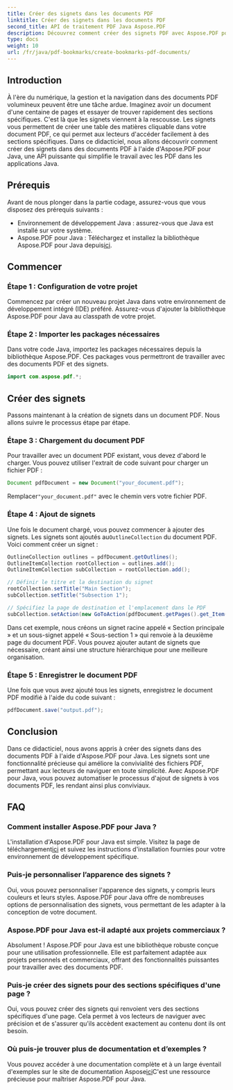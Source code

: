 ```yaml
---
title: Créer des signets dans les documents PDF
linktitle: Créer des signets dans les documents PDF
second_title: API de traitement PDF Java Aspose.PDF
description: Découvrez comment créer des signets PDF avec Aspose.PDF pour Java. Améliorez la navigation dans les documents et l'expérience utilisateur. Guide étape par étape avec code source.
type: docs
weight: 10
url: /fr/java/pdf-bookmarks/create-bookmarks-pdf-documents/
---
```


## Introduction

À l'ère du numérique, la gestion et la navigation dans des documents PDF volumineux peuvent être une tâche ardue. Imaginez avoir un document d'une centaine de pages et essayer de trouver rapidement des sections spécifiques. C'est là que les signets viennent à la rescousse. Les signets vous permettent de créer une table des matières cliquable dans votre document PDF, ce qui permet aux lecteurs d'accéder facilement à des sections spécifiques. Dans ce didacticiel, nous allons découvrir comment créer des signets dans des documents PDF à l'aide d'Aspose.PDF pour Java, une API puissante qui simplifie le travail avec les PDF dans les applications Java.

## Prérequis

Avant de nous plonger dans la partie codage, assurez-vous que vous disposez des prérequis suivants :

- Environnement de développement Java : assurez-vous que Java est installé sur votre système.
-  Aspose.PDF pour Java : Téléchargez et installez la bibliothèque Aspose.PDF pour Java depuis[ici](https://releases.aspose.com/pdf/java/).

## Commencer

### Étape 1 : Configuration de votre projet

Commencez par créer un nouveau projet Java dans votre environnement de développement intégré (IDE) préféré. Assurez-vous d'ajouter la bibliothèque Aspose.PDF pour Java au classpath de votre projet.

### Étape 2 : Importer les packages nécessaires

Dans votre code Java, importez les packages nécessaires depuis la bibliothèque Aspose.PDF. Ces packages vous permettront de travailler avec des documents PDF et des signets.

```java
import com.aspose.pdf.*;
```

## Créer des signets

Passons maintenant à la création de signets dans un document PDF. Nous allons suivre le processus étape par étape.

### Étape 3 : Chargement du document PDF

Pour travailler avec un document PDF existant, vous devez d'abord le charger. Vous pouvez utiliser l'extrait de code suivant pour charger un fichier PDF :

```java
Document pdfDocument = new Document("your_document.pdf");
```

 Remplacer`"your_document.pdf"` avec le chemin vers votre fichier PDF.

### Étape 4 : Ajout de signets

 Une fois le document chargé, vous pouvez commencer à ajouter des signets. Les signets sont ajoutés au`OutlineCollection` du document PDF. Voici comment créer un signet :

```java
OutlineCollection outlines = pdfDocument.getOutlines();
OutlineItemCollection rootCollection = outlines.add();
OutlineItemCollection subCollection = rootCollection.add();

// Définir le titre et la destination du signet
rootCollection.setTitle("Main Section");
subCollection.setTitle("Subsection 1");

// Spécifiez la page de destination et l'emplacement dans le PDF
subCollection.setAction(new GoToAction(pdfDocument.getPages().get_Item(1)));
```

Dans cet exemple, nous créons un signet racine appelé « Section principale » et un sous-signet appelé « Sous-section 1 » qui renvoie à la deuxième page du document PDF. Vous pouvez ajouter autant de signets que nécessaire, créant ainsi une structure hiérarchique pour une meilleure organisation.

### Étape 5 : Enregistrer le document PDF

Une fois que vous avez ajouté tous les signets, enregistrez le document PDF modifié à l'aide du code suivant :

```java
pdfDocument.save("output.pdf");
```

## Conclusion

Dans ce didacticiel, nous avons appris à créer des signets dans des documents PDF à l'aide d'Aspose.PDF pour Java. Les signets sont une fonctionnalité précieuse qui améliore la convivialité des fichiers PDF, permettant aux lecteurs de naviguer en toute simplicité. Avec Aspose.PDF pour Java, vous pouvez automatiser le processus d'ajout de signets à vos documents PDF, les rendant ainsi plus conviviaux.

## FAQ

### Comment installer Aspose.PDF pour Java ?

 L'installation d'Aspose.PDF pour Java est simple. Visitez la page de téléchargement[ici](https://releases.aspose.com/pdf/java/) et suivez les instructions d'installation fournies pour votre environnement de développement spécifique.

### Puis-je personnaliser l’apparence des signets ?

Oui, vous pouvez personnaliser l'apparence des signets, y compris leurs couleurs et leurs styles. Aspose.PDF pour Java offre de nombreuses options de personnalisation des signets, vous permettant de les adapter à la conception de votre document.

### Aspose.PDF pour Java est-il adapté aux projets commerciaux ?

Absolument ! Aspose.PDF pour Java est une bibliothèque robuste conçue pour une utilisation professionnelle. Elle est parfaitement adaptée aux projets personnels et commerciaux, offrant des fonctionnalités puissantes pour travailler avec des documents PDF.

### Puis-je créer des signets pour des sections spécifiques d'une page ?

Oui, vous pouvez créer des signets qui renvoient vers des sections spécifiques d'une page. Cela permet à vos lecteurs de naviguer avec précision et de s'assurer qu'ils accèdent exactement au contenu dont ils ont besoin.

### Où puis-je trouver plus de documentation et d’exemples ?

 Vous pouvez accéder à une documentation complète et à un large éventail d'exemples sur le site de documentation Aspose[ici](https://reference.aspose.com/pdf/java/)C'est une ressource précieuse pour maîtriser Aspose.PDF pour Java.